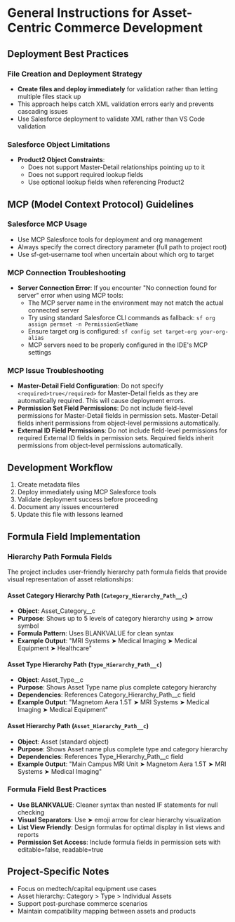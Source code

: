 # General Instructions for Asset-Centric Commerce Development

## Deployment Best Practices

### File Creation and Deployment Strategy
- **Create files and deploy immediately** for validation rather than letting multiple files stack up
- This approach helps catch XML validation errors early and prevents cascading issues
- Use Salesforce deployment to validate XML rather than VS Code validation

### Salesforce Object Limitations
- **Product2 Object Constraints**:
  - Does not support Master-Detail relationships pointing up to it
  - Does not support required lookup fields
  - Use optional lookup fields when referencing Product2

## MCP (Model Context Protocol) Guidelines

### Salesforce MCP Usage
- Use MCP Salesforce tools for deployment and org management
- Always specify the correct directory parameter (full path to project root)
- Use sf-get-username tool when uncertain about which org to target

### MCP Connection Troubleshooting
- **Server Connection Error**: If you encounter "No connection found for server" error when using MCP tools:
  - The MCP server name in the environment may not match the actual connected server
  - Try using standard Salesforce CLI commands as fallback: `sf org assign permset -n PermissionSetName`
  - Ensure target org is configured: `sf config set target-org your-org-alias`
  - MCP servers need to be properly configured in the IDE's MCP settings

### MCP Issue Troubleshooting
- **Master-Detail Field Configuration**: Do not specify `<required>true</required>` for Master-Detail fields as they are automatically required. This will cause deployment errors.
- **Permission Set Field Permissions**: Do not include field-level permissions for Master-Detail fields in permission sets. Master-Detail fields inherit permissions from object-level permissions automatically.
- **External ID Field Permissions**: Do not include field-level permissions for required External ID fields in permission sets. Required fields inherit permissions from object-level permissions automatically.

## Development Workflow
1. Create metadata files
2. Deploy immediately using MCP Salesforce tools
3. Validate deployment success before proceeding
4. Document any issues encountered
5. Update this file with lessons learned

## Formula Field Implementation

### Hierarchy Path Formula Fields
The project includes user-friendly hierarchy path formula fields that provide visual representation of asset relationships:

#### Asset Category Hierarchy Path (`Category_Hierarchy_Path__c`)
- **Object**: Asset_Category__c
- **Purpose**: Shows up to 5 levels of category hierarchy using ➤ arrow symbol
- **Formula Pattern**: Uses BLANKVALUE for clean syntax
- **Example Output**: "MRI Systems ➤ Medical Imaging ➤ Medical Equipment ➤ Healthcare"

#### Asset Type Hierarchy Path (`Type_Hierarchy_Path__c`)
- **Object**: Asset_Type__c
- **Purpose**: Shows Asset Type name plus complete category hierarchy
- **Dependencies**: References Category_Hierarchy_Path__c field
- **Example Output**: "Magnetom Aera 1.5T ➤ MRI Systems ➤ Medical Imaging ➤ Medical Equipment"

#### Asset Hierarchy Path (`Asset_Hierarchy_Path__c`)
- **Object**: Asset (standard object)
- **Purpose**: Shows Asset name plus complete type and category hierarchy
- **Dependencies**: References Type_Hierarchy_Path__c field
- **Example Output**: "Main Campus MRI Unit ➤ Magnetom Aera 1.5T ➤ MRI Systems ➤ Medical Imaging"

### Formula Field Best Practices
- **Use BLANKVALUE**: Cleaner syntax than nested IF statements for null checking
- **Visual Separators**: Use ➤ emoji arrow for clear hierarchy visualization
- **List View Friendly**: Design formulas for optimal display in list views and reports
- **Permission Set Access**: Include formula fields in permission sets with editable=false, readable=true

## Project-Specific Notes
- Focus on medtech/capital equipment use cases
- Asset hierarchy: Category > Type > Individual Assets
- Support post-purchase commerce scenarios
- Maintain compatibility mapping between assets and products
